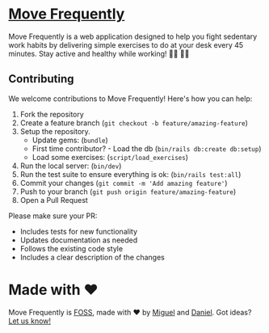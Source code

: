 # [Move Frequently](http://movefrequently.com)

Move Frequently is a web application designed to help you fight sedentary work habits by delivering simple exercises to do at your desk every 45 minutes. Stay active and healthy while working! 🧘‍♀️ 🏃‍♂️

## Contributing

We welcome contributions to Move Frequently! Here's how you can help:

1. Fork the repository
2. Create a feature branch (`git checkout -b feature/amazing-feature`)
3. Setup the repository.
   - Update gems: (`bundle`)
   - First time contributor? - Load the db (`bin/rails db:create db:setup`)
   - Load some exercises: (`script/load_exercises`)
4. Run the local server: (`bin/dev`)
5. Run the test suite to ensure everything is ok: (`bin/rails test:all`)
6. Commit your changes (`git commit -m 'Add amazing feature'`)
7. Push to your branch (`git push origin feature/amazing-feature`)
8. Open a Pull Request

Please make sure your PR:

- Includes tests for new functionality
- Updates documentation as needed
- Follows the existing code style
- Includes a clear description of the changes

# Made with ❤️

Move Frequently is [FOSS](https://github.com/miguelff/movefrequently), made with ❤️ by [Miguel](https://github.com/miguelff) and [Daniel](https://x.com/esmaldan). Got ideas? [Let us know!](https://github.com/miguelff/movefrequently/issues)

